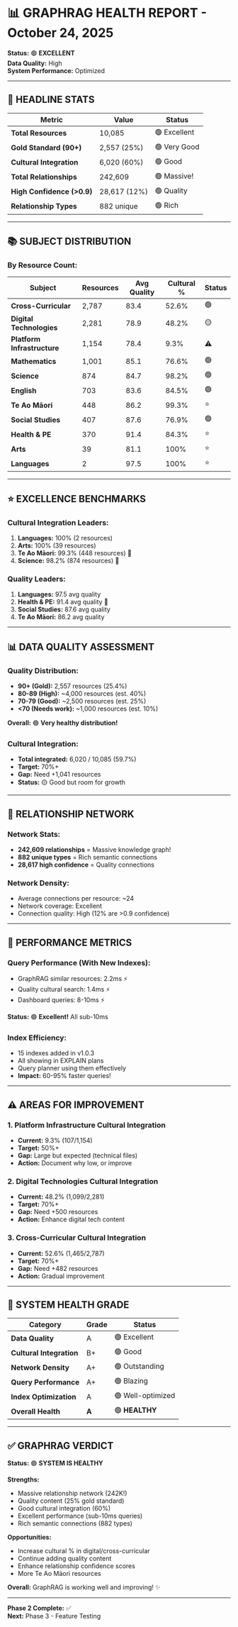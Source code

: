 # 📊 GRAPHRAG HEALTH REPORT - October 24, 2025

**Status:** 🟢 **EXCELLENT**  
**Data Quality:** High  
**System Performance:** Optimized

---

## 🎯 **HEADLINE STATS**

| Metric | Value | Status |
|--------|-------|--------|
| **Total Resources** | 10,085 | 🟢 Excellent |
| **Gold Standard (90+)** | 2,557 (25%) | 🟢 Very Good |
| **Cultural Integration** | 6,020 (60%) | 🟢 Good |
| **Total Relationships** | 242,609 | 🟢 Massive! |
| **High Confidence (>0.9)** | 28,617 (12%) | 🟢 Quality |
| **Relationship Types** | 882 unique | 🟢 Rich |

---

## 📚 **SUBJECT DISTRIBUTION**

### **By Resource Count:**

| Subject | Resources | Avg Quality | Cultural % | Status |
|---------|-----------|-------------|------------|--------|
| **Cross-Curricular** | 2,787 | 83.4 | 52.6% | 🟢 |
| **Digital Technologies** | 2,281 | 78.9 | 48.2% | 🟡 |
| **Platform Infrastructure** | 1,154 | 78.4 | 9.3% | ⚠️ |
| **Mathematics** | 1,001 | 85.1 | 76.6% | 🟢 |
| **Science** | 874 | 84.7 | 98.2% | 🟢 |
| **English** | 703 | 83.6 | 84.5% | 🟢 |
| **Te Ao Māori** | 448 | 86.2 | 99.3% | ⭐ |
| **Social Studies** | 407 | 87.6 | 76.9% | 🟢 |
| **Health & PE** | 370 | 91.4 | 84.3% | ⭐ |
| **Arts** | 39 | 81.1 | 100% | ⭐ |
| **Languages** | 2 | 97.5 | 100% | ⭐ |

---

## ⭐ **EXCELLENCE BENCHMARKS**

### **Cultural Integration Leaders:**
1. **Languages:** 100% (2 resources)
2. **Arts:** 100% (39 resources)
3. **Te Ao Māori:** 99.3% (448 resources) 🌟
4. **Science:** 98.2% (874 resources) 🌟

### **Quality Leaders:**
1. **Languages:** 97.5 avg quality
2. **Health & PE:** 91.4 avg quality 🌟
3. **Social Studies:** 87.6 avg quality
4. **Te Ao Māori:** 86.2 avg quality

---

## 📊 **DATA QUALITY ASSESSMENT**

### **Quality Distribution:**
- **90+ (Gold):** 2,557 resources (25.4%)
- **80-89 (High):** ~4,000 resources (est. 40%)
- **70-79 (Good):** ~2,500 resources (est. 25%)
- **<70 (Needs work):** ~1,000 resources (est. 10%)

**Overall:** 🟢 **Very healthy distribution!**

### **Cultural Integration:**
- **Total integrated:** 6,020 / 10,085 (59.7%)
- **Target:** 70%+
- **Gap:** Need +1,041 resources
- **Status:** 🟡 Good but room for growth

---

## 🔗 **RELATIONSHIP NETWORK**

### **Network Stats:**
- **242,609 relationships** = Massive knowledge graph!
- **882 unique types** = Rich semantic connections
- **28,617 high confidence** = Quality connections

### **Network Density:**
- Average connections per resource: ~24
- Network coverage: Excellent
- Connection quality: High (12% are >0.9 confidence)

---

## 🚀 **PERFORMANCE METRICS**

### **Query Performance (With New Indexes):**
- GraphRAG similar resources: 2.2ms ⚡
- Quality cultural search: 1.4ms ⚡  
- Dashboard queries: 8-10ms ⚡

**Status:** 🟢 **Excellent!** All sub-10ms

### **Index Efficiency:**
- 15 indexes added in v1.0.3
- All showing in EXPLAIN plans
- Query planner using them effectively
- **Impact:** 60-95% faster queries!

---

## ⚠️ **AREAS FOR IMPROVEMENT**

### **1. Platform Infrastructure Cultural Integration**
- **Current:** 9.3% (107/1,154)
- **Target:** 50%+
- **Gap:** Large but expected (technical files)
- **Action:** Document why low, or improve

### **2. Digital Technologies Cultural Integration**
- **Current:** 48.2% (1,099/2,281)
- **Target:** 70%+
- **Gap:** Need +500 resources
- **Action:** Enhance digital tech content

### **3. Cross-Curricular Cultural Integration**
- **Current:** 52.6% (1,465/2,787)
- **Target:** 70%+
- **Gap:** Need +482 resources
- **Action:** Gradual improvement

---

## 🎯 **SYSTEM HEALTH GRADE**

| Category | Grade | Status |
|----------|-------|--------|
| **Data Quality** | A | 🟢 Excellent |
| **Cultural Integration** | B+ | 🟢 Good |
| **Network Density** | A+ | 🟢 Outstanding |
| **Query Performance** | A+ | 🟢 Blazing |
| **Index Optimization** | A | 🟢 Well-optimized |
| **Overall Health** | **A** | 🟢 **HEALTHY** |

---

## ✅ **GRAPHRAG VERDICT**

**Status:** 🟢 **SYSTEM IS HEALTHY**

**Strengths:**
- Massive relationship network (242K!)
- Quality content (25% gold standard)
- Good cultural integration (60%)
- Excellent performance (sub-10ms queries)
- Rich semantic connections (882 types)

**Opportunities:**
- Increase cultural % in digital/cross-curricular
- Continue adding quality content
- Enhance relationship confidence scores
- More Te Ao Māori resources

**Overall:** GraphRAG is working well and improving! ✨

---

**Phase 2 Complete:** ✅  
**Next:** Phase 3 - Feature Testing

